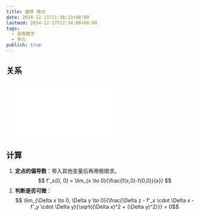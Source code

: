 ```yaml
---
title: 偏导 微分
date: 2024-12-11T11:38:13+08:00
lastmod: 2024-12-17T17:34:08+08:00
tags:
  - 高等数学
  - 多元
publish: true
---
```


## 关系

![2025张宇考研数学基础30讲-高等数学分册 (张宇) (Z-Library), p.228](../2025%E5%BC%A0%E5%AE%87%E8%80%83%E7%A0%94%E6%95%B0%E5%AD%A6%E5%9F%BA%E7%A1%8030%E8%AE%B2-%E9%AB%98%E7%AD%89%E6%95%B0%E5%AD%A6%E5%88%86%E5%86%8C%20(%E5%BC%A0%E5%AE%87)%20(Z-Library).pdf.md#page228andrect37233450328andcolornote)

## 计算

1. **定点的偏导数**：带入其他变量后再用极限求。$$ f'_x(0, 0) = \lim_{x \to 0}{\frac{f(x,0)-f(0,0)}{x}} $$
2. **判断是否可微**：$$ \lim_{\Delta x \to 0, \Delta y \to 0}{\frac{\Delta z - f'_x \cdot \Delta x - f'_y \cdot \Delta y}{\sqrt{(\Delta x)^2 + (\Delta y)^2}}} = 0$$
